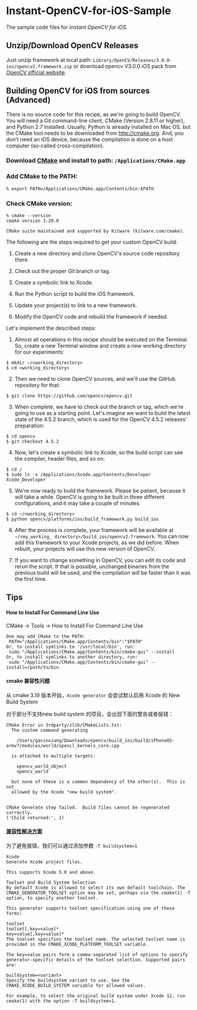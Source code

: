 # Instant-OpenCV-for-iOS-Sample
The sample code files for *Instant OpenCV for iOS*.

## Unzip/Download OpenCV Releases

Just unzip framework at local path: `Library/OpenCV/Releases/3.0.0-ios/opencv2.framework.zip`
or download opencv V3.0.0 iOS pack from [OpenCV official website](https://opencv.org/releases/).


## Building OpenCV for iOS from sources (Advanced)

There is no source code for this recipe, as we're going to build OpenCV. You will need a Git command-line client, CMake (Version 2.8.11 or higher), and Python 2.7 installed. Usually, Python is already installed on Mac OS, but the CMake tool needs to be downloaded from http://cmake.org. And, you don't need an iOS device, because the compilation is done on a host computer (so-called cross-compilation).

### Download [CMake](https://cmake.org) and install to path: `/Applications/CMake.app`

### Add CMake to the PATH:
```
% export PATH=/Applications/CMake.app/Contents/bin:$PATH
```

### Check CMake version:
```
% cmake --version
cmake version 3.20.0

CMake suite maintained and supported by Kitware (kitware.com/cmake).
```

The following are the steps required to get your custom OpenCV build:

1. Create a new directory and clone OpenCV's source code repository there.

2. Check out the proper Git branch or tag.

3. Create a symbolic link to Xcode.

4. Run the Python script to build the iOS framework.

5. Update your project(s) to link to a new framework.

6. Modify the OpenCV code and rebuild the framework if needed.

Let's implement the described steps:

1. Almost all operations in this recipe should be executed on the Terminal. So, create a new Terminal window and create a new working directory for our experiments:
```
$ mkdir ~/<working_directory>
$ cd <working_directory>
```
2. Then we need to clone OpenCV sources, and we'll use the GitHub repository for that:
```
$ git clone https://github.com/opencv/opencv.git
```
3. When complete, we have to check out the branch or tag, which we're going to use as a starting point. Let's imagine we want to build the latest state of the 4.5.2 branch, which is used for the OpenCV 4.5.2 releases' preparation:
```
$ cd opencv
$ git checkout 4.5.2
```
4. Now, let's create a symbolic link to Xcode, so the build script can see the compiler, header files, and so on:
```
$ cd /
$ sudo ln -s /Applications/Xcode.app/Contents/Developer Xcode_Developer
```
5. We're now ready to build the framework. Please be patient, because it will take a while. OpenCV is going to be built in three different configurations, and it may take a couple of minutes:
```
$ cd ~/<working_directory>
$ python opencv/platforms/ios/build_framework.py build_ios
```
6. After the process is complete, your framework will be available at `~/<my_working_ directory>/build_ios/opencv2.framework`. You can now add this framework to your Xcode projects, as we did before. When rebuilt, your projects will use this new version of OpenCV.

7. If you want to change something in OpenCV, you can edit its code and rerun the script. If that is possible, unchanged binaries from the previous build will be used, and the compilation will be faster than it was the first time.

## Tips
#### How to Install For Command Line Use
CMake -> Tools -> How to Install For Command Line Use

```
One may add CMake to the PATH:
 PATH="/Applications/CMake.app/Contents/bin":"$PATH"
Or, to install symlinks to '/usr/local/bin', run:
 sudo "/Applications/CMake.app/Contents/bin/cmake-gui" --install
Or, to install symlinks to another directory, run:
 sudo "/Applications/CMake.app/Contents/bin/cmake-gui" --install=/path/to/bin
```

#### cmake 兼容性问题

从 cmake 3.19 版本开始，`Xcode generator` 会尝试默认启用 Xcode 的 New Build System

对于部分不支持new build system 的项目，会出现下面的警告或者报错：
```
CMake Error in 3rdparty/zlib/CMakeLists.txt:
  The custom command generating

    /Users/gavinxiang/Downloads/opencv/build_ios/build/iPhoneOS-armv7/modules/world/opencl_kernels_core.cpp

  is attached to multiple targets:

    opencv_world_object
    opencv_world

  but none of these is a common dependency of the other(s).  This is not
  allowed by the Xcode "new build system".


CMake Generate step failed.  Build files cannot be regenerated correctly.
('Child returned:', 1)
```
#### [兼容性解决方案](https://cmake.org/cmake/help/v3.19/generator/Xcode.html#xcode-build-system-selection)

为了避免报错，我们可以通过添加参数 `-T buildsystem=1`

```
Xcode
Generate Xcode project files.

This supports Xcode 5.0 and above.

Toolset and Build System Selection
By default Xcode is allowed to select its own default toolchain. The CMAKE_GENERATOR_TOOLSET option may be set, perhaps via the cmake(1) -T option, to specify another toolset.

This generator supports toolset specification using one of these forms:

toolset
toolset[,key=value]*
key=value[,key=value]*
The toolset specifies the toolset name. The selected toolset name is provided in the CMAKE_XCODE_PLATFORM_TOOLSET variable.

The key=value pairs form a comma-separated list of options to specify generator-specific details of the toolset selection. Supported pairs are:

buildsystem=<variant>
Specify the buildsystem variant to use. See the CMAKE_XCODE_BUILD_SYSTEM variable for allowed values.

For example, to select the original build system under Xcode 12, run cmake(1) with the option -T buildsystem=1.
```

